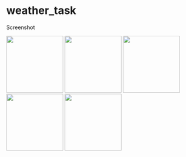 # weather_task


Screenshot
<p>
  <img src="screenshot1.png" width="150",height="200" />
  <img src="screenshot2.png" width="150",height="200" />
  <img src="screenshot3.png" width="150",height="200" />
  <img src="screenshot4.png"  width="150",height="200" />
  <img src="screenshot5.png"  width="150",height="200" />
   </p>

